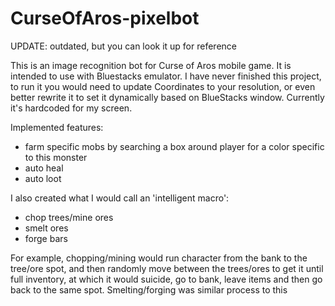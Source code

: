 # CurseOfAros-pixelbot

UPDATE: outdated, but you can look it up for reference


This is an image recognition bot for Curse of Aros mobile game. It is intended to use with Bluestacks emulator.
I have never finished this project, to run it you would need to update Coordinates to your resolution, or even better rewrite it to set it dynamically based on BlueStacks window. Currently it's hardcoded for my screen.

Implemented features:

- farm specific mobs by searching a box around player for a color specific to this monster
- auto heal
- auto loot

I also created what I would call an 'intelligent macro':
- chop trees/mine ores
- smelt ores
- forge bars

For example, chopping/mining would run character from the bank to the tree/ore spot, and then randomly move between the trees/ores to get it until full inventory, at which it would suicide, go to bank, leave items and then go back to the same spot. Smelting/forging was similar process to this
